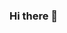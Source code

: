 ### Hi there 👋

<!--
**goeom77/goeom77** is a ✨ _special_ ✨ repository because its `README.md` (this file) appears on your GitHub profile.

Here are some ideas to get you started:
<div align="center">
  ![Anurag's GitHub stats](https://github-readme-stats.vercel.app/api?username=goeom77&show_icons=true&theme=tokyonight)
  ![Top Langs](https://github-readme-stats.vercel.app/api/top-langs/?username=goeom77&layout=compact&theme=tokyonight)
</div>
- 🔭 I’m currently working on ...
- 🌱 I’m currently learning ...
- 👯 I’m looking to collaborate on ...
- 🤔 I’m looking for help with ...
- 💬 Ask me about ...
- 📫 How to reach me: ...
- 😄 Pronouns: ...
- ⚡ Fun fact: ...
-->
